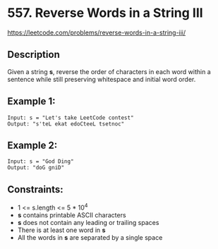# 557. Reverse Words in a String III

https://leetcode.com/problems/reverse-words-in-a-string-iii/

## Description

Given a string __s__, reverse the order of characters in each word within a sentence while still preserving whitespace and initial word order.


## Example 1:

    Input: s = "Let's take LeetCode contest"
    Output: "s'teL ekat edoCteeL tsetnoc"


## Example 2:

    Input: s = "God Ding"
    Output: "doG gniD"


## Constraints:

- 1 <= s.length <= 5 * 10<sup>4</sup>
- __s__ contains printable ASCII characters
- __s__ does not contain any leading or trailing spaces
- There is at least one word in __s__
- All the words in __s__ are separated by a single space